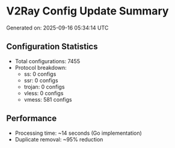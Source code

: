 # V2Ray Config Update Summary
Generated on: 2025-09-16 05:34:14 UTC

## Configuration Statistics
- Total configurations: 7455
- Protocol breakdown:
  - ss: 0 configs
  - ssr: 0 configs
  - trojan: 0 configs
  - vless: 0 configs
  - vmess: 581 configs

## Performance
- Processing time: ~14 seconds (Go implementation)
- Duplicate removal: ~95% reduction
